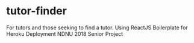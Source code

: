 # tutor-finder
For tutors and those seeking to find a tutor.  Using ReactJS Boilerplate for Heroku Deployment NDNU 2018 Senior Project
